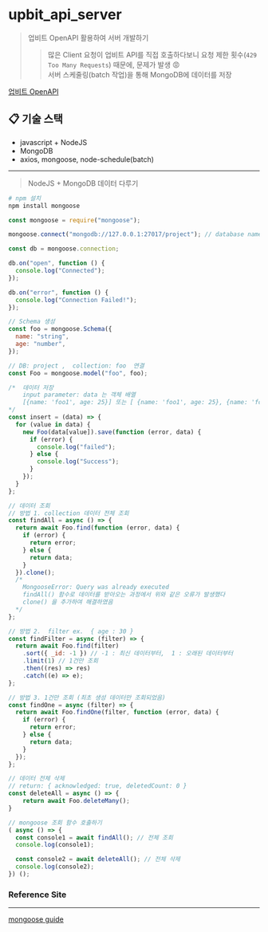 # upbit_api_server

> 업비트 OpenAPI 활용하여 서버 개발하기
>> 많은 Client 요청이 업비트 API를 직접 호출하다보니 요청 제한 횟수(`429 Too Many Requests`) 때문에, 문제가 발생 😡 <br>
>> 서버 스케줄링(batch 작업)을 통해 MongoDB에 데이터를 저장

[업비트 OpenAPI](https://docs.upbit.com/reference)

## 📋 기술 스택 
- javascript + NodeJS
- MongoDB
- axios, mongoose, node-schedule(batch)


***

> NodeJS + MongoDB 데이터 다루기


```bash
# npm 설치
npm install mongoose
```

```javascript
const mongoose = require("mongoose");

mongoose.connect("mongodb://127.0.0.1:27017/project"); // database name: project

const db = mongoose.connection;

db.on("open", function () {
  console.log("Connected");
});

db.on("error", function () {
  console.log("Connection Failed!");
});

// Schema 생성
const foo = mongoose.Schema({
  name: "string",
  age: "number",
});

// DB: project ,  collection: foo  연결
const Foo = mongoose.model("foo", foo);

/*  데이터 저장
    input parameter: data 는 객체 배열
    [{name: 'foo1', age: 25}] 또는 [ {name: 'foo1', age: 25}, {name: 'foo2', age: 30}, ... ]
*/
const insert = (data) => {
  for (value in data) {
    new Foo(data[value]).save(function (error, data) {
      if (error) {
        console.log("failed");
      } else {
        console.log("Success");
      }
    });
  }
};

// 데이터 조회
// 방법 1. collection 데이터 전체 조회
const findAll = async () => {
  return await Foo.find(function (error, data) {
    if (error) {
      return error;
    } else {
      return data;
    }
  }).clone();
  /*
    MongooseError: Query was already executed
    findAll() 함수로 데이터를 받아오는 과정에서 위와 같은 오류가 발생했다
    clone() 을 추가하여 해결하였음
  */
};

// 방법 2.  filter ex.  { age : 30 }
const findFilter = async (filter) => {
  return await Foo.find(filter)
    .sort({ _id: -1 }) // -1 : 최신 데이터부터,  1 : 오래된 데이터부터
    .limit(1) // 1건만 조회
    .then((res) => res)
    .catch((e) => e);
};

// 방법 3. 1건만 조회 (최초 생성 데이터만 조회되었음)
const findOne = async (filter) => {
  return await Foo.findOne(filter, function (error, data) {
    if (error) {
      return error;
    } else {
      return data;
    }
  });
};

// 데이터 전체 삭제
// return: { acknowledged: true, deletedCount: 0 }
const deleteAll = async () => {
    return await Foo.deleteMany();
}

// mongoose 조회 함수 호출하기
( async () => {
  const console1 = await findAll(); // 전체 조회
  console.log(console1);

  const console2 = await deleteAll(); // 전체 삭제
  console.log(console2);
}) ();

```

### Reference Site

<hr/>

[mongoose guide](https://mongoosejs.com/docs/guide.html)
